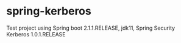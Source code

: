 # spring-kerberos
Test project using Spring boot 2.1.1.RELEASE, jdk11, Spring Security Kerberos 1.0.1.RELEASE
